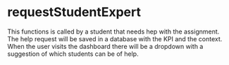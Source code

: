 # requestStudentExpert

This functions is called by a student that needs hep with the assignment. The help request will be saved in a database with the KPI and the context. When the user visits the dashboard there will be a dropdown with a suggestion of which students can be of help.

